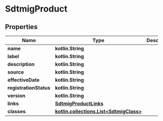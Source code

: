 
# SdtmigProduct

## Properties
| Name | Type | Description | Notes |
| ------------ | ------------- | ------------- | ------------- |
| **name** | **kotlin.String** |  |  [optional] |
| **label** | **kotlin.String** |  |  [optional] |
| **description** | **kotlin.String** |  |  [optional] |
| **source** | **kotlin.String** |  |  [optional] |
| **effectiveDate** | **kotlin.String** |  |  [optional] |
| **registrationStatus** | **kotlin.String** |  |  [optional] |
| **version** | **kotlin.String** |  |  [optional] |
| **links** | [**SdtmigProductLinks**](SdtmigProductLinks.md) |  |  [optional] |
| **classes** | [**kotlin.collections.List&lt;SdtmigClass&gt;**](SdtmigClass.md) |  |  [optional] |



